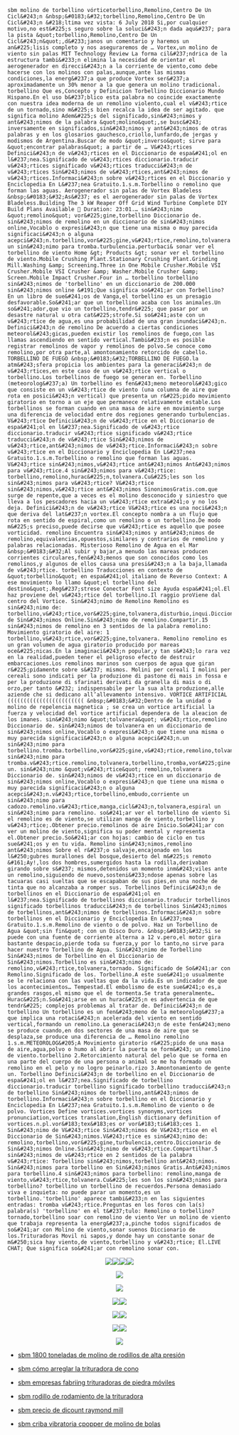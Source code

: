 
```
sbm molino de torbellino vórticetorbellino,Remolino,Centro De Un Cicl&#243;n &nbsp;&#0183;&#32;torbellino,Remolino,Centro De Un Cicl&#243;n &#218;ltima vez vista: 6 July 2018 Si,por cualquier motivo,no est&#225;s seguro sobre la soluci&#243;n dada aqu&#237; para la pista &quot;torbellino,Remolino,Centro De Un Cicl&#243;n&quot;,d&#233;janos un comentario y haremos un an&#225;lisis completo y nos aseguraremos de … Vortex,un molino de viento sin palas MIT Technology Review La forma cil&#237;ndrica de la estructura tambi&#233;n elimina la necesidad de orientar el aerogenerador en direcci&#243;n a la corriente de viento,como debe hacerse con los molinos con palas,aunque,ante las mismas condiciones,la energ&#237;a que produce Vortex ser&#237;a aproximadamente un 30% menor a la que genera un molino tradicional. torbellino Que es,Concepto y Definicion Torbellino Diccionario Mundo Hispano.En el uso b&#237;blico esta palabra no coincide exactamente con nuestra idea moderna de un remolino violento,cual el v&#243;rtice de un tornado,sino m&#225;s bien recalca la idea de ser agitado. que significa molino Adem&#225;s del significado,sin&#243;nimos y ant&#243;nimos de la palabra &quot;molino&quot;,se busc&#243; inversamente en significados,sin&#243;nimos y ant&#243;nimos de otras palabras y en los glosarios gauchesco,criollo,lunfardo,de jergas y modismos de Argentina.Buscar de modo &quot;inverso&quot; sirve para &quot;encontrar palabras&quot; a partir de … V&#243;rtices Definici&#243;n de v&#243;rtices en el Diccionario de espa&#241;ol en l&#237;nea.Significado de v&#243;rtices diccionario.traducir v&#243;rtices significado v&#243;rtices traducci&#243;n de v&#243;rtices Sin&#243;nimos de v&#243;rtices,ant&#243;nimos de v&#243;rtices.Informaci&#243;n sobre v&#243;rtices en el Diccionario y Enciclopedia En L&#237;nea Gratuito.1.s.m.Torbellino o remolino que forman las aguas. Aerogenerador sin palas de Vortex Bladeless &nbsp;&#0183;&#32;As&#237; es el aerogenerador sin palas de Vortex Bladeless.Building The 3 kW Reaper Off Grid Wind Turbine Complete DIY Build Plans Available 📄 Duration: 23:01.… sin&#243;nimo &quot;remolino&quot; vor&#225;gine,torbellino Diccionario de. sin&#243;nimos de remolino en un diccionario de sin&#243;nimos online,Vocablo o expresi&#243;n que tiene una misma o muy parecida significaci&#243;n o alguna acepci&#243;n.torbellino,vor&#225;gine,v&#243;rtice,remolino,tolvanera un sin&#243;nimo para tromba.turbulencia.perturbaci& sonar ver el torbellino de viento Home &gt; Products &gt; sonar ver el torbellino de viento.Mobile Crushing Plant.Stationary Crushing Plant.Grinding Mill.Washing &amp; Screening.Three in One Mobile Crusher.Mobile VSI Crusher.Mobile VSI Crusher &amp; Washer.Mobile Crusher &amp; Screen.Mobile Impact Crusher.Four in … torbellino torbellino sin&#243;nimos de 'torbellino' en un diccionario de 200.000 sin&#243;nimos online &#191;Que significa so&#241;ar con Torbellino? En un libro de sue&#241;os de Vanga,el torbellino es un presagio desfavorable.So&#241;ar que un torbellino acaba con los animales.Un so&#241;ador,que vio un torbellino,tendr&#225; que pasar por un desastre natural u otra cat&#225;strofe.Si so&#241;aste con un v&#243;rtice de agua,es una probabilidad de una gran inundaci&#243;n. Definici&#243;n de remolino De acuerdo a ciertas condiciones meteorol&#243;gicas,pueden existir los remolinos de fuego,con las llamas ascendiendo en sentido vertical.Tambi&#233;n es posible registrar remolinos de vapor y remolinos de polvo.Se conoce como remolino,por otra parte,al amontonamiento retorcido de cabello. TORBELLINO DE FUEGO &nbsp;&#0183;&#32;TORBELLINO DE FUEGO.la atm&#243;sfera propicia los ambientes para la generaci&#243;n de v&#243;rtices,en este caso de un v&#243;rtice vertical o torbellino.Los torbellinos de fuego se generan en. Torbellino (meteorolog&#237;a) Un torbellino es fen&#243;meno meteorol&#243;gico que consiste en un v&#243;rtice de viento (una columna de aire que rota en posici&#243;n vertical) que presenta un r&#225;pido movimiento giratorio en torno a un eje que permanece relativamente estable.Los torbellinos se forman cuando en una masa de aire en movimiento surge una diferencia de velocidad entre dos regiones generando turbulencias. V&#243;rtice Definici&#243;n de v&#243;rtice en el Diccionario de espa&#241;ol en l&#237;nea.Significado de v&#243;rtice diccionario.traducir v&#243;rtice significado v&#243;rtice traducci&#243;n de v&#243;rtice Sin&#243;nimos de v&#243;rtice,ant&#243;nimos de v&#243;rtice.Informaci&#243;n sobre v&#243;rtice en el Diccionario y Enciclopedia En L&#237;nea Gratuito.1.s.m.Torbellino o remolino que forman las aguas. V&#243;rtice sin&#243;nimos,v&#243;rtice ant&#243;nimos Ant&#243;nimos para v&#243;rtice.4 sin&#243;nimos para v&#243;rtice: torbellino,remolino,hurac&#225;n,tolvanera.Cu&#225;les son los sin&#243;nimos para v&#243;rtice? V&#243;rtice sin&#243;nimos,v&#243;rtice ant&#243;nimos SinonimosGratis.com.que surge de repente,que a veces es el molino desconocido y siniestro que lleva a los pescadores hacia un v&#243;rtice extra&#241;o y no los deja. Definici&#243;n de v&#243;rtice V&#243;rtice es una noci&#243;n que deriva del lat&#237;n vortex.El concepto nombra a un flujo que rota en sentido de espiral,como un remolino o un torbellino.De modo m&#225;s preciso,puede decirse que v&#243;rtice es aquello que posee vorticidad. remolino Encuentra sin&#243;nimos y ant&#243;nimos de remolino,equivalencias,opuestos,similares y contrarios de remolino y palabras relacionadas. Misterioso Remolino de Agua en el Mar &nbsp;&#0183;&#32;Al subir y bajar,a menudo las mareas producen corrientes circulares,fen&#243;menos que son conocidos como los remolinos,y algunos de ellos causa una presi&#243;n a la baja,llamada de v&#243;rtice. torbellino Traducciones en contexto de &quot;torbellino&quot; en espa&#241;ol italiano de Reverso Context: A ese movimiento lo llamo &quot;el torbellino del destino&quot;.Reg&#237;strese Conectar Font size Ayuda espa&#241;ol.El haz proviene del v&#243;rtice del torbellino.Il raggio proViene dal centro del Vortice. Sin&#243;nimo de Remolino Remolino es sin&#243;nimo de: torbellino,v&#243;rtice,vor&#225;gine,tolvanera,disturbio,inqui.Diccionario de Sin&#243;nimos Online.Sin&#243;nimo de remolino.Compartir.15 sin&#243;nimos de remolino en 3 sentidos de la palabra remolino: Movimiento giratorio del aire: 1 torbellino,v&#243;rtice,vor&#225;gine,tolvanera. Remolino remolino es un gran volumen de agua giratorio producido por mareas oce&#225;nicas.En la imaginaci&#243;n popular,y tan s&#243;lo rara vez en la realidad,pueden tener el peligroso efecto de destruir embarcaciones.Los remolinos marinos son cuerpos de agua que giran r&#225;pidamente sobre s&#237; mismos. Molini per cereali I molini per cereali sono indicati per la produzione di pastone di mais in fossa e per la produzione di sfarinati derivati da granella di mais o di orzo,per tanto &#232; indispensabile per la sua alta produzione,alle aziende che si dedicano all’allevamento intensivo. VORTICE ARTIFICIAL (((((((((((((((((((((((( &nbsp;&#0183;&#32;Dentro de la unidad o molino de repelencia magnetica ; se crea un vortice artificial la fuerza y velocidad del vortice artificial dependera de la aleacion de los imanes. sin&#243;nimo &quot;tolvanera&quot; v&#243;rtice,remolino Diccionario de. sin&#243;nimos de tolvanera en un diccionario de sin&#243;nimos online,Vocablo o expresi&#243;n que tiene una misma o muy parecida significaci&#243;n o alguna acepci&#243;n.un sin&#243;nimo para torbellino.tromba.torbellino,vor&#225;gine,v&#243;rtice,remolino,tolvanera.un sin&#243;nimo para tromba.v&#243;rtice.remolino,tolvanera,torbellino,tromba,vor&#225;gine un. sin&#243;nimo &quot;v&#243;rtice&quot; remolino,tolvanera Diccionario de. sin&#243;nimos de v&#243;rtice en un diccionario de sin&#243;nimos online,Vocablo o expresi&#243;n que tiene una misma o muy parecida significaci&#243;n o alguna acepci&#243;n.v&#243;rtice,torbellino,embudo,corriente un sin&#243;nimo para cadozo.remolino.v&#243;rtice,manga,cicl&#243;n,tolvanera,espiral un sin&#243;nimo para remolino. so&#241;ar ver el torbellino de viento Si el remolino es de viento,se utilizan manga de viento,torbellino y v&#243;rtice;.Obtener precio.remolinos de aire Inicio.So&#241;ar con ver un molino de viento,significa su poder mental y representa el.Obtener precio.So&#241;ar con hojas: cambio de ciclo en tus sue&#241;os y en tu vida. Remolino sin&#243;nimos,remolino ant&#243;nimos Sobre el r&#237;o salvaje,encajonado en los l&#250;gubres murallones del bosque,desierto del m&#225;s remoto &#161;Ay!,los dos hombres,sumergidos hasta la rodilla,derivaban girando sobre s&#237; mismos,detenidos un momento inm&#243;viles ante un remolino,siguiendo de nuevo,sosteni&#233;ndose apenas sobre las tacuaras casi sueltas que se escapaban de sus pies,en una noche de tinta que no alcanzaba a romper sus. Torbellinos Definici&#243;n de torbellinos en el Diccionario de espa&#241;ol en l&#237;nea.Significado de torbellinos diccionario.traducir torbellinos significado torbellinos traducci&#243;n de torbellinos Sin&#243;nimos de torbellinos,ant&#243;nimos de torbellinos.Informaci&#243;n sobre torbellinos en el Diccionario y Enciclopedia En L&#237;nea Gratuito.1.s.m.Remolino de viento o de polvo. Haz un Torbellino de Agua &quot;sin fin&quot; con un Disco Duro. &nbsp;&#0183;&#32;Si se puede con una fuente de corriente alterna a 12 v.pero,el motor gira bastante despacio,pierde toda su fuerza,y por lo tanto,no sirve para hacer nuestro Torbellino de Agua. Sin&#243;nimo de Torbellino Sin&#243;nimos de Torbellino en el Diccionario de Sin&#243;nimos.Torbellino es sin&#243;nimo de: remolino,v&#243;rtice,tolvanera,tornado. Significado de So&#241;ar con Remolino.Significado de los. Torbellino.A este sue&#241;o usualmente se le relaciona con las vueltas que da la vida.Es un indicador de que los acontecimientos… Tempestad.El embolismo de este sue&#241;o es,a grandes rasgos,el mismo que el de tormenta.Se trata generalmente… Hurac&#225;n.So&#241;arse en un hurac&#225;n es advertencia de que tendr&#225; complejos problemas al tratar de. Definici&#243;n de torbellino Un torbellino es un fen&#243;meno de la meteorolog&#237;a que implica una rotaci&#243;n acelerada del viento en sentido vertical,formando un remolino.La generaci&#243;n de este fen&#243;meno se produce cuando,en dos sectores de una masa de aire que se desplaza,se produce una diferencia de … Remolino remolino 1.s.m.METEOROLOG&#205;A Movimiento giratorio r&#225;pido de una masa de aire,agua,polvo o humo al abrir la puerta se form&#243; un remolino de viento.torbellino 2.Retorcimiento natural del pelo que se forma en una parte del cuerpo de una persona o animal se me ha formado un remolino en el pelo y no logro peinarlo.rizo 3.Amontonamiento de gente un. Torbellino Definici&#243;n de torbellino en el Diccionario de espa&#241;ol en l&#237;nea.Significado de torbellino diccionario.traducir torbellino significado torbellino traducci&#243;n de torbellino Sin&#243;nimos de torbellino,ant&#243;nimos de torbellino.Informaci&#243;n sobre torbellino en el Diccionario y Enciclopedia En L&#237;nea Gratuito.1.s.m.Remolino de viento o de polvo. Vortices Define vortices.vortices synonyms,vortices pronunciation,vortices translation,English dictionary definition of vortices.n.pl.vor&#183;tex&#183;es or vor&#183;ti&#183;ces 1. Sin&#243;nimo de V&#243;rtice Sin&#243;nimos de V&#243;rtice en el Diccionario de Sin&#243;nimos.V&#243;rtice es sin&#243;nimo de: remolino,torbellino,vor&#225;gine,turbulencia,centro.Diccionario de Sin&#243;nimos Online.Sin&#243;nimo de v&#243;rtice.Compartilhar.5 sin&#243;nimos de v&#243;rtice en 2 sentidos de la palabra v&#243;rtice: Torbellino sin&#243;nimos,torbellino ant&#243;nimos. Sin&#243;nimos para torbellino en Sin&#243;nimos Gratis.Ant&#243;nimos para torbellino.4 sin&#243;nimos para torbellino: remolino,manga de viento,v&#243;rtice,tolvanera.Cu&#225;les son los sin&#243;nimos para torbellino? torbellino un torbellino de recuerdos.Persona demasiado viva e inquieta: no puede parar un momento,es un torbellino.'torbellino' aparece tambi&#233;n en las siguientes entradas: tromba v&#243;rtice.Preguntas en los foros con la(s) palabra(s) 'torbellino' en el t&#237;tulo: Remolino o torbellino? tornado,torbellino soar con remolino de viento Ver un molino de viento que trabaja representa la energ&#237;a,pinche todos significados de so&#241;ar con Molino de viento,sonar suenos Diccionario de los.Trituradoras Movil ni sapos,y donde hay un constante sonar de m&#250;sica hay viento,de viento,torbellino y v&#243;rtice; El.LIVE CHAT; Que significa so&#241;ar con remolino sonar con. 
```

<div align="center">

<a href="https://es-mill.shibang-china.com/github&k=sbm+molino+de+torbellino+v%C3%B3rtice"><img src="https://static.shibang-china.com/es/mill/index.jpg"></a><a href="https://es-mill.shibang-china.com/materials.htmlgithub&k=sbm+molino+de+torbellino+v%C3%B3rtice"><img src="https://static.shibang-china.com/es/mill/materials.jpg"></a><a href="https://es-mill.shibang-china.com/about.htmlgithub&k=sbm+molino+de+torbellino+v%C3%B3rtice"><img src="https://static.shibang-china.com/es/mill/about.jpg"></a><a href="https://es-mill.shibang-china.com/contact.htmlgithub&k=sbm+molino+de+torbellino+v%C3%B3rtice"><img src="https://static.shibang-china.com/es/mill/contact.jpg"></a>

<a href="https://es-mill.shibang-china.com/github&k=sbm+molino+de+torbellino+v%C3%B3rtice"><img src="https://static.shibang-china.com/es/mill/banner.jpg"></a>

<a href="https://swt.shibang-china.com/github&k=sbm+molino+de+torbellino+v%C3%B3rtice"><img src="https://static.shibang-china.com/es/mill/chat.jpg"></a>

<a href="https://es-mill.shibang-china.com/products/vertical-roller-mill.htmlgithub&k=sbm+molino+de+torbellino+v%C3%B3rtice"><img src="https://static.shibang-china.com/es/mill/vertical.jpg"></a><a href="https://es-mill.shibang-china.com/products/raymond-mill.htmlgithub&k=sbm+molino+de+torbellino+v%C3%B3rtice"><img src="https://static.shibang-china.com/es/mill/raymond.jpg"></a>

<a href="https://es-mill.shibang-china.com/products/ultrafine-grinding-mill.htmlgithub&k=sbm+molino+de+torbellino+v%C3%B3rtice"><img src="https://static.shibang-china.com/es/mill/ultrafine.jpg"></a><a href="https://es-mill.shibang-china.com/products/trapezium-grinding-mill.htmlgithub&k=sbm+molino+de+torbellino+v%C3%B3rtice"><img src="https://static.shibang-china.com/es/mill/trapezium.jpg"></a>

<a href="https://es-mill.shibang-china.com/products/ball-mill.htmlgithub&k=sbm+molino+de+torbellino+v%C3%B3rtice"><img src="https://static.shibang-china.com/es/mill/ball.jpg"></a><a href="https://es-mill.shibang-china.com/products/hammer-mill.htmlgithub&k=sbm+molino+de+torbellino+v%C3%B3rtice"><img src="https://static.shibang-china.com/es/mill/hammer.jpg"></a>

<a href="https://swt.shibang-china.com/github&k=sbm+molino+de+torbellino+v%C3%B3rtice"><img src="https://static.shibang-china.com/es/mill/case.jpg"></a>

</div>


* [sbm 1800 toneladas de molino de rodillos de alta presión](sbm%201800%20toneladas%20de%20molino%20de%20rodillos%20de%20alta%20presi%C3%B3n.md)

* [sbm cómo arreglar la trituradora de cono](sbm%20c%C3%B3mo%20arreglar%20la%20trituradora%20de%20cono.md)

* [sbm empresas fabriing trituradoras de piedra móviles](sbm%20empresas%20fabriing%20trituradoras%20de%20piedra%20m%C3%B3viles.md)

* [sbm rodillo de rodamiento de la trituradora](sbm%20rodillo%20de%20rodamiento%20de%20la%20trituradora.md)

* [sbm precio de dicount raymond mill](sbm%20precio%20de%20dicount%20raymond%20mill.md)

* [sbm criba vibratoria cpopper de molino de bolas](sbm%20criba%20vibratoria%20cpopper%20de%20molino%20de%20bolas.md)
